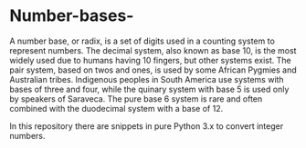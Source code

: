# Number-bases-

A number base, or radix, is a set of digits used in a counting system to represent numbers. The decimal system, also known as base 10, is the most widely used due to humans having 10 fingers, but other systems exist. The pair system, based on twos and ones, is used by some African Pygmies and Australian tribes. Indigenous peoples in South America use systems with bases of three and four, while the quinary system with base 5 is used only by speakers of Saraveca. The pure base 6 system is rare and often combined with the duodecimal system with a base of 12.

In this repository there are snippets in pure Python 3.x to convert integer numbers.
